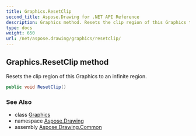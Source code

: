 ```yaml
---
title: Graphics.ResetClip
second_title: Aspose.Drawing for .NET API Reference
description: Graphics method. Resets the clip region of this Graphics to an infinite region
type: docs
weight: 650
url: /net/aspose.drawing/graphics/resetclip/
---
```

## Graphics.ResetClip method

Resets the clip region of this Graphics to an infinite region.

```csharp
public void ResetClip()
```

### See Also

* class [Graphics](../)
* namespace [Aspose.Drawing](../../graphics/)
* assembly [Aspose.Drawing.Common](../../../)


